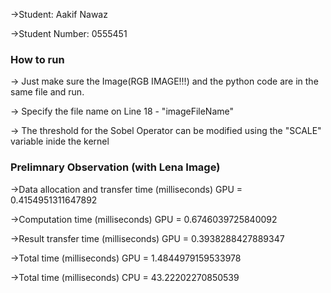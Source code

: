 ->Student: Aakif Nawaz 

->Student Number: 0555451

### How to run ####

-> Just make sure the Image(RGB IMAGE!!!) and the python code are in the same file and run.

-> Specify the file name on Line 18 - "imageFileName"

-> The threshold for the Sobel Operator can be modified using the "SCALE" variable inide the kernel 


### Prelimnary Observation (with Lena Image) ###

->Data allocation and transfer time (milliseconds) GPU =  0.4154951311647892

->Computation time (milliseconds) GPU =  0.6746039725840092

->Result transfer time (milliseconds) GPU =  0.3938288427889347

->Total time (milliseconds) GPU =  1.4844979159533978

->Total time (milliseconds) CPU =  43.22202270850539
